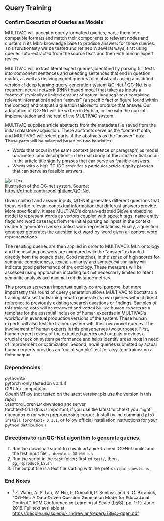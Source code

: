 ## Query Training
### Confirm Execution of Queries as Models
MULTIVAC will accept properly formatted queries, parse them into compatible formats and match their components to relevant nodes and clusters in its MLN knowledge base to produce answers for those queries. This functionality will be tested and refined in several ways, first using queries auto-extracted from the source texts and then with human expert review. 

MULTIVAC will extract literal expert queries, identified by parsing full texts into component sentences and selecting sentences that end in question marks, as well as deriving expert queries from abstracts using a modified version of deep learning query-generation system QG-Net.<sup>[1](#1)</sup>  QG-Net is a recurrent neural network (RNN)-based model that takes as inputs a “context” (typically a limited amount of natural language text containing relevant information) and an “answer” (a specific fact or figure found within the context) and outputs a question tailored to produce that answer. Our adaptation of QG-Net will be written in Python, in line with the current implementation and the rest of the MULTIVAC system.

MULTIVAC supplies article abstracts from the metadata file saved from the initial datastore acquisition. These abstracts serve as the “context” data, and MULTIVAC will select parts of the abstracts as the “answer” data. These parts will be selected based on two heuristics:
* Words that occur in the same context (sentence or paragraph) as model parameters and descriptions in the main body of the article or that occur in the article title signify phrases that can serve as feasible answers.
* Words with a high TF-IDF score for a particular article signify phrases that can serve as feasible answers.

![alt text](https://github.com/GallupGovt/multivac/blob/master/images/qgnet.png 'QG-net schematic')
<br>Illustration of the QG-net system. Source: https://github.com/moonlightlane/QG-Net

Given context and answer inputs, QG-Net generates different questions that focus on the relevant contextual information that different answers provide. More specifically, it uses MULTIVAC’s domain-adapted GloVe embedding model to represent words as vectors coupled with speech tags, name entity flags and word case tags from the initial parsing as inputs in the context reader to generate diverse context word representations. Finally, a question generator generates the question text word-by-word given all context word representations.

The resulting queries are then applied in order to MULTIVAC’s MLN ontology and the resulting answers are compared with the “answer” extracted directly from the source data. Good matches, in the sense of high scores for semantic completeness, lexical similarity and syntactical similarity will indicate good performance of the ontology. These measures will be assessed using approaches including but not necessarily limited to latent semantic analysis and minimal edit distance metrics. 

This process serves an important quality control purpose, but more importantly this round of query generation allows MULTIVAC to bootstrap a training data set for learning how to generate its own queries without direct reference to previously existing research questions or findings. Samples of this training data will be reviewed and vetted by live human experts as a template for the essential inclusion of human expertise in MULTIVAC’s workflow in eventual production versions of the system. These human experts will also test the trained system with their own novel queries. The involvement of human experts in this phase serves two purposes. First, human expert review of the extracted queries and outputs provides a crucial check on system performance and helps identify areas most in need of improvement or optimization. Second, novel queries submitted by actual human experts provides an “out of sample” test for a system trained on a finite corpus.

### Dependencies
python3.5 \
pytorch (only tested on v0.4.1) \
GPU for computation \
OpenNMT-py (not tested on the latest version; pls use the version in this repo) \
Stanford CoreNLP download and server \
torchtext-0.1.1 (this is important; if you use the latest 
torchtext you might encounter error when preprocessing 
corpus. Install by the command `pip3 install torchtext-
0.1.1`, or follow official installation instructions for
your python distribution.)

### Directions to run QG-Net algorithm to generate queries. 
1. Run the download script to download a pre-trained QG-Net model
and the test input file: `. download_QG-Net.sh`
2. Run the script in the `test` folder; first `cd test/`, then
`. qg_reproduce_LS.sh`
3. The output file is a text file starting with 
 the prefix `output_questions_`

### End Notes
- <sup><a name='1'>1</a></sup> Z. Wang, A. S. Lan, W. Nie, P. Grimaldi, R. Schloss, and R. G. Baraniuk, "QG-Net: A Data-Driven Question Generation Model for Educational Content," ACM Conference on Learning at Scale (L@S), pp. 1-10, June 2018. Full text available at https://people.umass.edu/~andrewlan/papers/18l@s-qgen.pdf <br>

